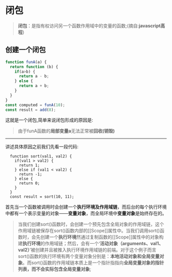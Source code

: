 # 闭包
> **闭包**：是指有权访问另一个函数作用域中的变量的函数;(摘自:**javascript高程**)


## 创建一个闭包
```js
function funA(a) {
  return function (b) {
    if(a>b) {
      return a - b;
    } else {
      return a + b;
    }
  }
}
const computed = funA(10);
const result = add(8);
```
这就是一个闭包,简单来说闭包形成的原因是:
> 由于funA函数的**局部变量a**无法正常被**回收(销毁)**
---
讲述具体原因之前我们先看一段代码:
```
  function sort(val1, val2) {
    if(val1 > val2) {
      return 1;
    } else if (val1 < val2) {
      return -1;
    } else {
      return 0;
    }
  }
  const result = sort(10, 11);
```
首先当一个函数被调用时会创建一个**执行环境及作用域链**，而后台的每个执行环境中都有一个表示变量的对象——**变量对象**，而全局环境中**变量对象**是始终存在的。
> 当我们创建sort()函数时，会创建一个预先包含全局对象的作用域链，这个作用域链被保存在sort()函数内部的[[Scope]]属性中。当我们调用sort()函数时，会先创建一个**执行环境**然通过复制函数的[[Scope]]属性中的对象构建**执行环境**的作用域链；然后，会有一个‘**活动对象（arguments、val1、val2）**’被创建并且被推入执行环境作用域链的前端。对于这个例子而言sort()函数的执行环境有两个变量对象分别是：**本地活动对象和全局变量对象**。而sort()函数的作用域链本质上是一个指针指指向**全局变量对象的指针列表，而不会实际包含全局变量对象**;
